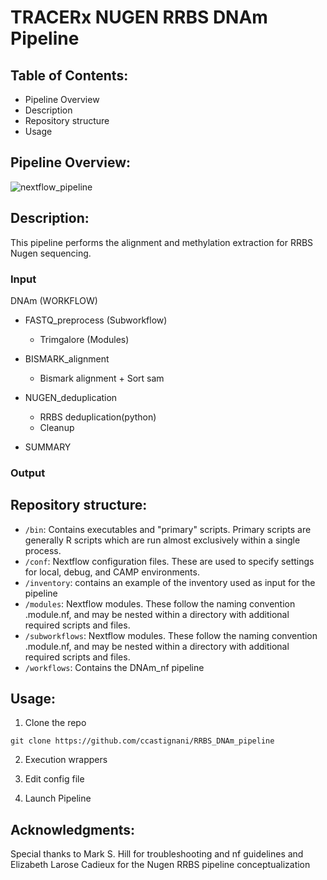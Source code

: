 #  TRACERx NUGEN RRBS DNAm Pipeline

## Table of Contents:
- Pipeline Overview
- Description
- Repository structure
- Usage
  
## Pipeline Overview:
![nextflow_pipeline](https://github.com/ccastignani/RRBS_DNAm_pipeline/assets/44896853/0285b6e7-bbc6-4856-876d-7b2b3c41a530)

## Description:
This pipeline performs the alignment and methylation extraction for RRBS Nugen sequencing. 

### Input
DNAm (WORKFLOW)
- FASTQ_preprocess (Subworkflow)
    - Trimgalore (Modules)

- BISMARK_alignment 
    - Bismark alignment + Sort sam

- NUGEN_deduplication
    - RRBS deduplication(python)
    - Cleanup

- SUMMARY

### Output

## Repository structure:

- ``/bin``: Contains executables and "primary" scripts. Primary scripts are generally R scripts which are run almost exclusively within a single process.
- ``/conf``: Nextflow configuration files. These are used to specify settings for local, debug, and CAMP environments.
- ``/inventory``: contains an example of the inventory used as input for the pipeline
- ``/modules``: Nextflow modules. These follow the naming convention <name>.module.nf, and may be nested within a directory with additional required scripts and files.
- ``/subworkflows``: Nextflow modules. These follow the naming convention <name>.module.nf, and may be nested within a directory with additional required scripts and files.
- ``/workflows``: Contains the DNAm_nf pipeline

## Usage:
1. Clone the repo

``git clone https://github.com/ccastignani/RRBS_DNAm_pipeline``

2. Execution wrappers

3. Edit config file

4. Launch Pipeline 

## Acknowledgments:
Special thanks to Mark S. Hill for troubleshooting and nf guidelines and Elizabeth Larose Cadieux for the Nugen RRBS pipeline conceptualization

